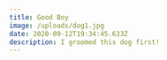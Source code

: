 ```yaml
---
title: Good Boy
image: /uploads/dog1.jpg
date: 2020-09-12T19:34:45.633Z
description: I groomed this dog first!
---
```

